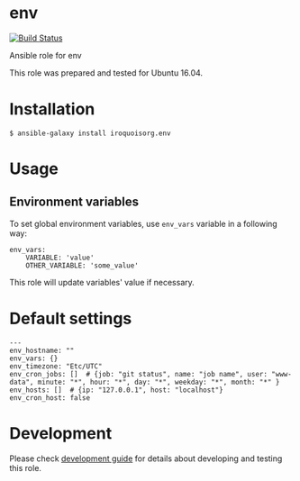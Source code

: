 # env

[![Build Status](https://travis-ci.com/iroquoisorg/ansible-role-env.svg?branch=master)](https://travis-ci.com/iroquoisorg/ansible-role-env)

Ansible role for env

This role was prepared and tested for Ubuntu 16.04.

# Installation

`$ ansible-galaxy install iroquoisorg.env`

# Usage

## Environment variables

To set global environment variables, use `env_vars` variable in a following way:

```
env_vars:
    VARIABLE: 'value'
    OTHER_VARIABLE: 'some_value'
```

This role will update variables' value if necessary.

# Default settings

```
---
env_hostname: ""
env_vars: {}
env_timezone: "Etc/UTC"
env_cron_jobs: []  # {job: "git status", name: "job name", user: "www-data", minute: "*", hour: "*", day: "*", weekday: "*", month: "*" }
env_hosts: []  # {ip: "127.0.0.1", host: "localhost"}
env_cron_host: false

```

# Development

Please check [development guide](DEVELOPMENT.md) for details about developing and testing this role.
